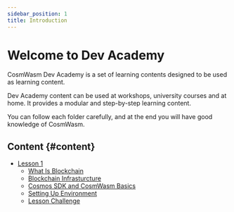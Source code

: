```yaml
---
sidebar_position: 1
title: Introduction
---
```


# Welcome to Dev Academy

CosmWasm Dev Academy is a set of learning contents designed to be used as learning content.


Dev Academy content can be used at workshops, university courses and at home.
It provides a modular and step-by-step learning content.


You can follow each folder carefully, and at the end you will have good knowledge of CosmWasm.

## Content {#content}

- [Lesson 1](basics)
  - [What Is Blockchain](basics/01-what-is-blockchain.md)
  - [Blockchain Infrasturcture](basics/02-infra.md)
  - [Cosmos SDK and CosmWasm Basics](basics/03-cosmos-sdk-cw.md)
  - [Setting Up Environment](basics/04-environment.md)
  - [Lesson Challenge](basics/05-challenge.md)
